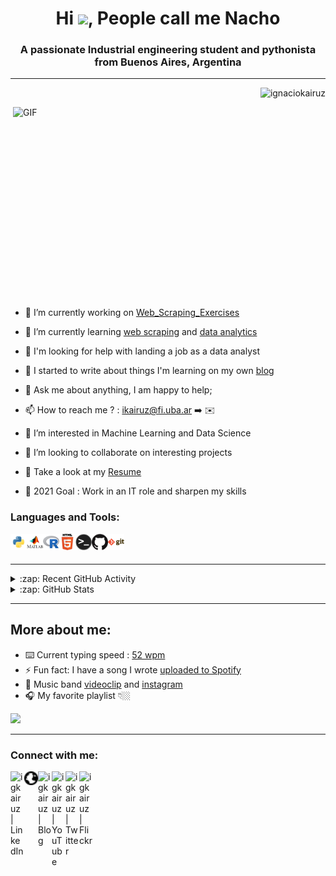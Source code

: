 <h1 align="center">Hi <img src="https://media.giphy.com/media/hvRJCLFzcasrR4ia7z/giphy.gif" width="25px">, People call me Nacho</h1> 
<h3 align="center">A passionate Industrial engineering student and pythonista from Buenos Aires, Argentina</h3>

---

<p align="right"> <img src="https://komarev.com/ghpvc/?username=ignaciokairuz&label=Profile%20views&color=0e75b6&style=flat" alt="ignaciokairuz" /> </p>


<img align="right" alt="GIF" src="https://github.com/abhisheknaiidu/abhisheknaiidu/blob/master/code.gif?raw=true" width="500" height="320" />

- 🔭 I’m currently working on [Web_Scraping_Exercises](https://github.com/ignaciokairuz/Web_Scraping_Exercises)

- 🌱 I’m currently learning [web scraping](https://www.coursera.org/learn/python-network-data) and [data analytics](https://www.coursera.org/professional-certificates/google-data-analytics)

- 🤝 I'm looking for help with landing a job as a data analyst

- 📝 I started to write about things I'm learning on my own [blog](https://ignaciokairuz.wordpress.com/blog/)
 
- 💬 Ask me about anything, I am happy to help;

- 📫 How to reach me ? : ikairuz@fi.uba.ar ➡️️ ✉️️

- 👀 I’m interested in Machine Learning and Data Science

- 👬 I’m looking to collaborate on interesting projects

- 📝 Take a look at my [Resume](https://raw.githubusercontent.com/ignaciokairuz/personal-website/main/assets/Blue%20Minimalist%20Modern%20Resume.pdf)

- 🥅 2021 Goal : Work in an IT role and sharpen my skills

### Languages and Tools:

[<img align="left" alt="Python" width="26px" src="https://raw.githubusercontent.com/github/explore/80688e429a7d4ef2fca1e82350fe8e3517d3494d/topics/python/python.png" />](https://github.com/ignaciokairuz/pygame-videogame/)
[<img align="left" alt="Matlab" width="26px" src="https://raw.githubusercontent.com/github/explore/80688e429a7d4ef2fca1e82350fe8e3517d3494d/topics/matlab/matlab.png" />](https://github.com/ignaciokairuz/Matlab_NumMethods)
[<img align="left" alt="R" width="26px" src="https://raw.githubusercontent.com/github/explore/80688e429a7d4ef2fca1e82350fe8e3517d3494d/topics/r/r.png" />](https://github.com/ignaciokairuz/Rstudio_Probability)
[<img align="left" alt="Html" width="26px" src="https://raw.githubusercontent.com/github/explore/80688e429a7d4ef2fca1e82350fe8e3517d3494d/topics/html/html.png" />](https://github.com/ignaciokairuz/personal-website)
<img align="left" alt="Terminal" width="26px" src="https://raw.githubusercontent.com/github/explore/80688e429a7d4ef2fca1e82350fe8e3517d3494d/topics/terminal/terminal.png" />
<img align="left" alt="GitHub" width="26px" src="https://raw.githubusercontent.com/github/explore/78df643247d429f6cc873026c0622819ad797942/topics/github/github.png" />
<img align="left" alt="Git" width="26px" src="https://raw.githubusercontent.com/github/explore/80688e429a7d4ef2fca1e82350fe8e3517d3494d/topics/git/git.png" />

<br/>
<br/>
 
---

<details>
  <summary>:zap: Recent GitHub Activity</summary>
<!--START_SECTION:activity-->
1. 🗣 Commented on [#1](https://github.com/jamesgeorge007/jamesgeorge007/issues/1) in [jamesgeorge007/jamesgeorge007](https://github.com/jamesgeorge007/jamesgeorge007)
<!--END_SECTION:activity-->

</details>

<details>
  <summary>:zap: GitHub Stats</summary>

  <img align="center" alt="codeSTACKr's GitHub Stats" src="https://github-readme-stats.vercel.app/api?username=ignaciokairuz&show_icons=true&hide_border=true" />

</details>


---

## More about me:

- ⌨️ Current typing speed : [52 wpm](https://www.typing.com/apiv1/student/tests/161394811/120890729/certificate)
- ⚡ Fun fact: I have a song I wrote [uploaded to Spotify](https://open.spotify.com/track/6ejVXUctLRU9DMnGhlXbcQ?si=9a1a54e915474607)
- 🎸 Music band [videoclip](https://youtu.be/Z9JTWkw_qZg) and [instagram](https://www.instagram.com/amalayalibertad/)
- 🎧 My favorite playlist 
👇🏼

[<img src="https://now-playing-ignaciokairuz.vercel.app/api/spotify-playing"  width="350" />](https://open.spotify.com/playlist/3xpGIHMigJlI3OCZTtxD9c)



<!-- YOUTUBE:START -->

<!-- YOUTUBE:END -->



<!-- BLOG-POST-LIST:START -->

<!-- BLOG-POST-LIST:END -->

---

### Connect with me:


[<img align="left" alt="igkairuz | LinkedIn" width="22px" src="https://cdn.jsdelivr.net/npm/simple-icons@v3/icons/linkedin.svg" />](https://www.linkedin.com/in/ignaciokairuzeguia/)
[<img align="left" alt="igkairuz | Website" width="22px" src="https://raw.githubusercontent.com/iconic/open-iconic/master/svg/globe.svg" />](https://ignaciokairuz.com.ar/)
[<img align="left" alt="igkairuz | Blog" width="22px" src="https://cdn.jsdelivr.net/npm/simple-icons@3.13.0/icons/wordpress.svg" />](https://ignaciokairuz.wordpress.com/blog)
[<img align="left" alt="igkairuz | YouTube" width="22px" src="https://cdn.jsdelivr.net/npm/simple-icons@3.13.0/icons/youtube.svg" />](https://www.youtube.com/channel/UCixfCbebKWDQQIXHBP11I7w)
[<img align="left" alt="igkairuz | Twitter" width="22px" src="https://cdn.jsdelivr.net/npm/simple-icons@v3/icons/twitter.svg" />](https://twitter.com/nachkai)
[<img align="left" alt="igkairuz | Flickr" width="22px" src="https://cdn.jsdelivr.net/npm/simple-icons@v3/icons/flickr.svg" />](https://www.flickr.com/photos/193154299@N03/albums)










